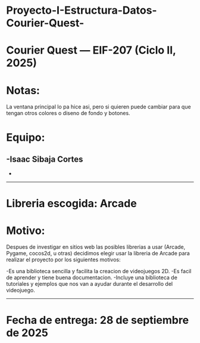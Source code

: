 # Proyecto-I-Estructura-Datos-Courier-Quest-
# Courier Quest — EIF-207 (Ciclo II, 2025)



# Notas:

La ventana principal lo pa hice asi, pero si quieren 
puede cambiar para que tengan otros colores o diseno de fondo y botones.













# Equipo:

-Isaac Sibaja Cortes
-
-

______________________________________
# Libreria escogida: Arcade

# Motivo:  
Despues de investigar en sitios web las posibles 
librerias a usar (Arcade, Pygame, cocos2d, u otras) 
decidimos elegir usar la libreria de Arcade para 
realizar el proyecto por los siguientes motivos:

-Es una biblioteca sencilla y facilita la creacion
de videojuegos 2D.
-Es facil de aprender y tiene buena documentacion.
-Incluye una biblioteca de tutoriales y ejemplos
que nos van a ayudar durante el desarrollo del videojuego. 
_______________________________________


# Fecha de entrega: 28 de septiembre de 2025